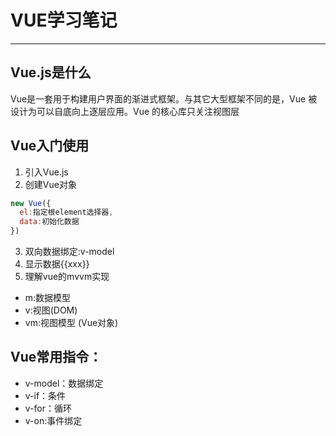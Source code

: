 # VUE学习笔记

-----------------

##  Vue.js是什么

Vue是一套用于构建用户界面的渐进式框架。与其它大型框架不同的是，Vue 被设计为可以自底向上逐层应用。Vue 的核心库只关注视图层

##  Vue入门使用

1.  引入Vue.js
2.  创建Vue对象

```javascript
new Vue({
  el:指定根element选择器,
  data:初始化数据
})
```
3.  双向数据绑定:v-model
4.  显示数据{{xxx}}
5.  理解vue的mvvm实现
  - m:数据模型
  - v:视图(DOM)
  - vm:视图模型 (Vue对象)

##  Vue常用指令：

- v-model：数据绑定
- v-if：条件
- v-for：循环
- v-on:事件绑定



